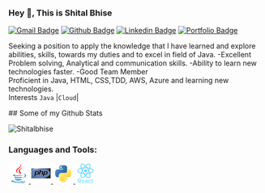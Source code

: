 ### Hey 👋, This is Shital Bhise
[![Gmail Badge](https://img.shields.io/badge/-bhiseshital27059@gmail.com-c14438?style=flat&logo=Gmail&logoColor=white&link=mailto:bhiseshital27059@gmail.com)](mailto:bhiseshital27059@gmail.com) [![Github Badge](https://img.shields.io/badge/-shitalbhise-purple?style=flat&logo=github&logoColor=white&link=https://github.com/Shitalbhise/)](https://www.github.com/Shitalbhise/) [![Linkedin Badge](https://img.shields.io/badge/Shitalbhise-00acee?style=flat&logo=Linkedin&logoColor=white&link=https://www.linkedin.com/in/sheetal-kb-022b44208/)](https://www.linkedin.com/in/sheetal-kb-022b44208/) [![Portfolio Badge](https://img.shields.io/badge/portfolio-web-blue?style=flat&link=https://github.com/Shitalbhise/)](https://github.com/Shitalbise/) <p align='left'>Seeking a position to apply the knowledge that I have learned and explore abilities, skills, towards my duties and to excel in field of Java. -Excellent Problem solving, Analytical and communication skills. -Ability to learn new technologies faster. -Good Team Member
<br /> Proficient in Java, HTML, CSS,TDD, AWS, Azure and learning new technologies.
<br /> Interests `Java` |`Cloud`|
</p>
## Some of my Github Stats
<p align=left> <img src=https://komarev.com/ghpvc/?username=Shitalbhise alt=Shitalbhise /> </p>
<h3 align="left">Languages and Tools:</h3>
<p align="left"> <a href="https://www.java.com" target="_blank" rel="noreferrer"> <img src="https://raw.githubusercontent.com/devicons/devicon/master/icons/java/java-original.svg" alt="java" width="40" height="40"/> </a> <a href="https://www.php.net" target="_blank" rel="noreferrer"> <img src="https://raw.githubusercontent.com/devicons/devicon/master/icons/php/php-original.svg" alt="php" width="40" height="40"/> </a> <a href="https://www.python.org" target="_blank" rel="noreferrer"> <img src="https://raw.githubusercontent.com/devicons/devicon/master/icons/python/python-original.svg" alt="python" width="40" height="40"/> </a> <a href="https://reactjs.org/" target="_blank" rel="noreferrer"> <img src="https://raw.githubusercontent.com/devicons/devicon/master/icons/react/react-original-wordmark.svg" alt="react" width="40" height="40"/> </a> </p>

